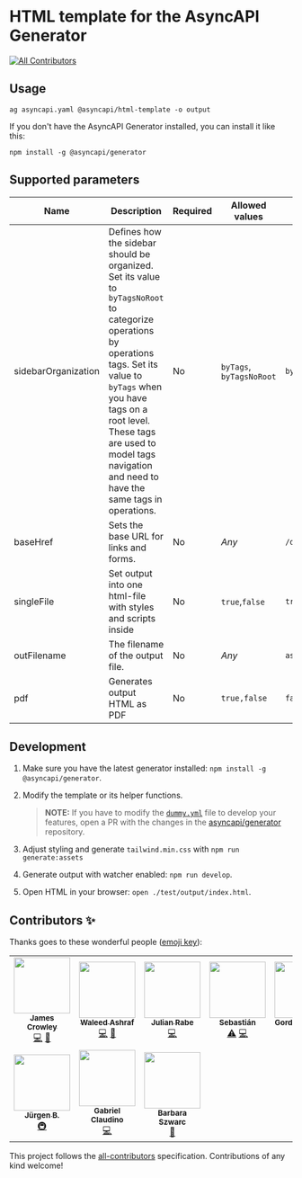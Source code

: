 # HTML template for the AsyncAPI Generator
<!-- ALL-CONTRIBUTORS-BADGE:START - Do not remove or modify this section -->
[![All Contributors](https://img.shields.io/badge/all_contributors-10-orange.svg?style=flat-square)](#contributors-)
<!-- ALL-CONTRIBUTORS-BADGE:END -->

## Usage

```
ag asyncapi.yaml @asyncapi/html-template -o output
```

If you don't have the AsyncAPI Generator installed, you can install it like this:

```
npm install -g @asyncapi/generator
```

## Supported parameters

|Name|Description|Required|Allowed values|Example|
|---|---|---|---|---|
|sidebarOrganization|Defines how the sidebar should be organized. Set its value to `byTagsNoRoot` to categorize operations by operations tags. Set its value to `byTags` when you have tags on a root level. These tags are used to model tags navigation and need to have the same tags in operations.|No|`byTags`, `byTagsNoRoot`|`byTagsNoRoot`|
|baseHref|Sets the base URL for links and forms.|No|*Any*|`/docs`|
|singleFile|Set output into one html-file with styles and scripts inside|No|`true`,`false`|`true`|
|outFilename|The filename of the output file.|No|*Any*|`asyncapi.html`|
|pdf|Generates output HTML as PDF|No|`true,false`|`false`|

## Development

1. Make sure you have the latest generator installed: `npm install -g @asyncapi/generator`.
1. Modify the template or its helper functions. 

    >**NOTE:** If you have to modify the [`dummy.yml`](https://github.com/asyncapi/generator/blob/master/test/docs/dummy.yml) file to develop your features, open a PR with the changes in the [asyncapi/generator](https://github.com/asyncapi/generator) repository.

1. Adjust styling and generate `tailwind.min.css` with `npm run generate:assets`
1. Generate output with watcher enabled: `npm run develop`.
1. Open HTML in your browser: `open ./test/output/index.html`.

## Contributors ✨

Thanks goes to these wonderful people ([emoji key](https://allcontributors.org/docs/en/emoji-key)):

<!-- ALL-CONTRIBUTORS-LIST:START - Do not remove or modify this section -->
<!-- prettier-ignore-start -->
<!-- markdownlint-disable -->
<table>
  <tr>
    <td align="center"><a href="https://www.jamescrowley.net"><img src="https://avatars1.githubusercontent.com/u/509533?v=4" width="100px;" alt=""/><br /><sub><b>James Crowley</b></sub></a><br /><a href="https://github.com/asyncapi/html-template/commits?author=jamescrowley" title="Code">💻</a> <a href="https://github.com/asyncapi/html-template/issues?q=author%3Ajamescrowley" title="Bug reports">🐛</a></td>
    <td align="center"><a href="https://waleedashraf.me/"><img src="https://avatars0.githubusercontent.com/u/8335457?v=4" width="100px;" alt=""/><br /><sub><b>Waleed Ashraf</b></sub></a><br /><a href="https://github.com/asyncapi/html-template/commits?author=WaleedAshraf" title="Code">💻</a> <a href="https://github.com/asyncapi/html-template/issues?q=author%3AWaleedAshraf" title="Bug reports">🐛</a></td>
    <td align="center"><a href="https://deltaeight.de"><img src="https://avatars1.githubusercontent.com/u/19175262?v=4" width="100px;" alt=""/><br /><sub><b>Julian Rabe</b></sub></a><br /><a href="https://github.com/asyncapi/html-template/commits?author=schw4rzlicht" title="Code">💻</a></td>
    <td align="center"><a href="https://github.com/sebastian-palma"><img src="https://avatars2.githubusercontent.com/u/11888191?v=4" width="100px;" alt=""/><br /><sub><b>Sebastián</b></sub></a><br /><a href="https://github.com/asyncapi/html-template/commits?author=sebastian-palma" title="Tests">⚠️</a> <a href="https://github.com/asyncapi/html-template/commits?author=sebastian-palma" title="Code">💻</a></td>
    <td align="center"><a href="https://github.com/GordeevArt"><img src="https://avatars2.githubusercontent.com/u/2003488?v=4" width="100px;" alt=""/><br /><sub><b>Gordeev Artem</b></sub></a><br /><a href="https://github.com/asyncapi/html-template/commits?author=GordeevArt" title="Code">💻</a></td>
    <td align="center"><a href="https://sa.watz.ky"><img src="https://avatars2.githubusercontent.com/u/7246741?v=4" width="100px;" alt=""/><br /><sub><b>Mitchell Sawatzky</b></sub></a><br /><a href="https://github.com/asyncapi/html-template/commits?author=bufutda" title="Code">💻</a></td>
    <td align="center"><a href="https://github.com/HashTalmiz"><img src="https://avatars0.githubusercontent.com/u/55018280?v=4" width="100px;" alt=""/><br /><sub><b>Talmiz Ahmed</b></sub></a><br /><a href="https://github.com/asyncapi/html-template/commits?author=HashTalmiz" title="Code">💻</a></td>
  </tr>
  <tr>
    <td align="center"><a href="https://www.linkedin.com/in/jbreitenbaumer/"><img src="https://avatars3.githubusercontent.com/u/683438?v=4" width="100px;" alt=""/><br /><sub><b>Jürgen B.</b></sub></a><br /><a href="#infra-juergenbr" title="Infrastructure (Hosting, Build-Tools, etc)">🚇</a></td>
    <td align="center"><a href="https://codepen.io/gabrielclaudino/"><img src="https://avatars2.githubusercontent.com/u/26636890?v=4" width="100px;" alt=""/><br /><sub><b>Gabriel Claudino</b></sub></a><br /><a href="https://github.com/asyncapi/html-template/commits?author=gabrielclaudino" title="Code">💻</a></td>
    <td align="center"><a href="https://github.com/bszwarc"><img src="https://avatars1.githubusercontent.com/u/17266942?v=4" width="100px;" alt=""/><br /><sub><b>Barbara Szwarc</b></sub></a><br /><a href="https://github.com/asyncapi/html-template/commits?author=bszwarc" title="Documentation">📖</a></td>
  </tr>
</table>

<!-- markdownlint-enable -->
<!-- prettier-ignore-end -->
<!-- ALL-CONTRIBUTORS-LIST:END -->

This project follows the [all-contributors](https://github.com/all-contributors/all-contributors) specification. Contributions of any kind welcome!
